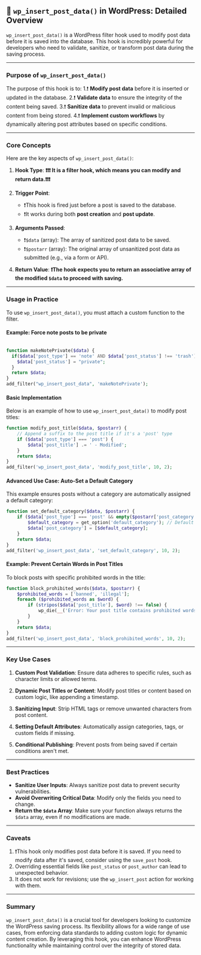 ## 📌 `wp_insert_post_data()` in WordPress: Detailed Overview

`wp_insert_post_data()` is a WordPress filter hook used to modify post data before it is saved into the database. This hook is incredibly powerful for developers who need to validate, sanitize, or transform post data during the saving process.

---

### **Purpose of `wp_insert_post_data()`**
The purpose of this hook is to:
1.❗️ **Modify post data** before it is inserted or updated in the database.
2.❗️ **Validate data** to ensure the integrity of the content being saved.
3.❗️ **Sanitize data** to prevent invalid or malicious content from being stored.
4.❗️ **Implement custom workflows** by dynamically altering post attributes based on specific conditions.

---

### **Core Concepts**
Here are the key aspects of `wp_insert_post_data()`:

1. **Hook Type**: 
**❗️❗️❗️ It is a filter hook, which means you can modify and return data.❗️❗️❗️**
   
2. **Trigger Point**: 
   - ❗️This hook is fired just before a post is saved to the database.
   - ❗️It works during both **post creation** and **post update**.

3. **Arguments Passed**:
   - ❗️`$data` (array): The array of sanitized post data to be saved.
   - ❗️`$postarr` (array): The original array of unsanitized post data as submitted (e.g., via a form or API).

4. **Return Value**:
**❗️The hook expects you to return an associative array of the modified `$data` to proceed with saving.**

---

### **Usage in Practice**
To use `wp_insert_post_data()`, you must attach a custom function to the filter.

#### **Example: Force note posts to be private**
```php

function makeNotePrivate($data) {
  if($data['post_type'] == 'note' AND $data['post_status'] !== 'trash'){
    $data['post_status'] = "private";
  }
  return $data;
}
add_filter("wp_insert_post_data", 'makeNotePrivate');

```

#### **Basic Implementation**
Below is an example of how to use `wp_insert_post_data()` to modify post titles:

```php
function modify_post_title($data, $postarr) {
    // Append a suffix to the post title if it's a 'post' type
    if ($data['post_type'] === 'post') {
        $data['post_title'] .= ' - Modified';
    }
    return $data;
}
add_filter('wp_insert_post_data', 'modify_post_title', 10, 2);
```

#### **Advanced Use Case: Auto-Set a Default Category**
This example ensures posts without a category are automatically assigned a default category:

```php
function set_default_category($data, $postarr) {
    if ($data['post_type'] === 'post' && empty($postarr['post_category'])) {
        $default_category = get_option('default_category'); // Default WordPress category ID
        $data['post_category'] = [$default_category];
    }
    return $data;
}
add_filter('wp_insert_post_data', 'set_default_category', 10, 2);
```

#### **Example: Prevent Certain Words in Post Titles**
To block posts with specific prohibited words in the title:

```php
function block_prohibited_words($data, $postarr) {
    $prohibited_words = ['banned', 'illegal'];
    foreach ($prohibited_words as $word) {
        if (stripos($data['post_title'], $word) !== false) {
            wp_die(__('Error: Your post title contains prohibited words.', 'text-domain'));
        }
    }
    return $data;
}
add_filter('wp_insert_post_data', 'block_prohibited_words', 10, 2);
```

---


### **Key Use Cases**
1. **Custom Post Validation**: 
   Ensure data adheres to specific rules, such as character limits or allowed terms.

2. **Dynamic Post Titles or Content**: 
   Modify post titles or content based on custom logic, like appending a timestamp.

3. **Sanitizing Input**:
   Strip HTML tags or remove unwanted characters from post content.

4. **Setting Default Attributes**:
   Automatically assign categories, tags, or custom fields if missing.

5. **Conditional Publishing**:
   Prevent posts from being saved if certain conditions aren't met.

---

### **Best Practices**
- **Sanitize User Inputs**: Always sanitize post data to prevent security vulnerabilities.
- **Avoid Overwriting Critical Data**: Modify only the fields you need to change.
- **Return the `$data` Array**: Make sure your function always returns the `$data` array, even if no modifications are made.

---

### **Caveats**
1. ❗️This hook only modifies post data before it is saved. If you need to modify data after it's saved, consider using the `save_post` hook.
2. Overriding essential fields like `post_status` or `post_author` can lead to unexpected behavior.
3. It does not work for revisions; use the `wp_insert_post` action for working with them.

---

### Summary
`wp_insert_post_data()` is a crucial tool for developers looking to customize the WordPress saving process. Its flexibility allows for a wide range of use cases, from enforcing data standards to adding custom logic for dynamic content creation. By leveraging this hook, you can enhance WordPress functionality while maintaining control over the integrity of stored data.